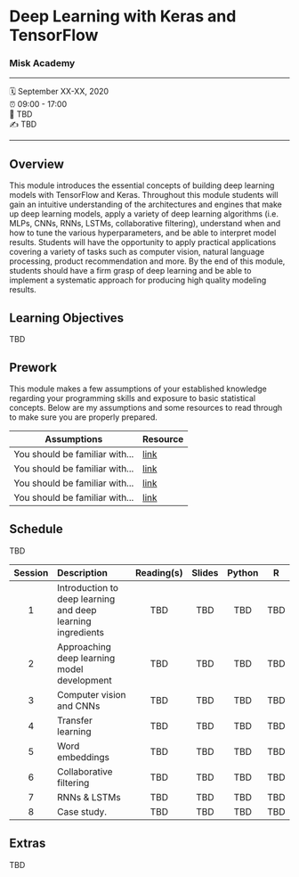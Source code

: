 Deep Learning with Keras and TensorFlow
================

### Misk Academy

-----

:spiral_calendar: September XX-XX, 2020  
:alarm_clock:     09:00 - 17:00  
:hotel:           TBD  
:writing_hand:    TBD

-----

## Overview

This module introduces the essential concepts of building deep learning models with TensorFlow and Keras. Throughout this module students will gain an intuitive understanding of the architectures and engines that make up deep learning models, apply a variety of deep learning algorithms (i.e. MLPs, CNNs, RNNs, LSTMs, collaborative filtering), understand when and how to tune the various hyperparameters, and be able to interpret model results. Students will have the opportunity to apply practical applications covering a variety of tasks such as computer vision, natural language processing, product recommendation and more. By the end of this module, students should have a firm grasp of deep learning and be able to implement a systematic approach for producing high quality modeling results.

## Learning Objectives

TBD

## Prework

This module makes a few assumptions of your established knowledge regarding your programming skills and exposure to basic statistical concepts. Below are my assumptions and some resources to read through to make sure you are properly prepared.

| Assumptions                       | Resource      
| --------------------------------- | ------------- |
| You should be familiar with...    | [link](https://github.com/misk-data-science-misk-dl) | 
| You should be familiar with...    | [link](https://github.com/misk-data-science-misk-dl) | 
| You should be familiar with...    | [link](https://github.com/misk-data-science-misk-dl) | 
| You should be familiar with...    | [link](https://github.com/misk-data-science-misk-dl) | 


## Schedule

TBD

| Session       | Description                          | Reading(s)    | Slides        | Python        | R             |
| :-----------: | :----------------------------------- | :-----------: | :-----------: | :-----------: | :-----------: |
| 1             | Introduction to deep learning and deep learning ingredients | TBD           | TBD           | TBD           | TBD           |
| 2             | Approaching deep learning model development | TBD           | TBD           | TBD           | TBD           |
| 3             | Computer vision and CNNs             | TBD           | TBD           | TBD           | TBD           |
| 4             | Transfer learning                    | TBD           | TBD           | TBD           | TBD           |
| 5             | Word embeddings                      | TBD           | TBD           | TBD           | TBD           |
| 6             | Collaborative filtering              | TBD           | TBD           | TBD           | TBD           |
| 7             | RNNs & LSTMs                         | TBD           | TBD           | TBD           | TBD           |
| 8            | Case study.                           | TBD           | TBD           | TBD           | TBD           |


## Extras

TBD
